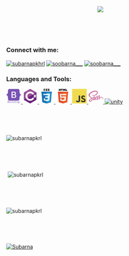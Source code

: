 <div align="center">
<img src="https://rishavanand.github.io/static/images/greetings.gif" align="center" style="width: 30%  "  />
</div>
<br/>
<br/>
<div align="center">

</div>
<br/>
<div align="center">

</div>

<br/>

<h3 align="left">Connect with me:</h3>
<p align="left">
<a href="https://twitter.com/subarnapkhrl" target="blank"><img align="center" src="https://raw.githubusercontent.com/rahuldkjain/github-profile-readme-generator/master/src/images/icons/Social/twitter.svg" alt="subarnapkhrl" height="30" width="40" /></a>
<a href="https://instagram.com/soobarna___" target="blank"><img align="center" src="https://raw.githubusercontent.com/rahuldkjain/github-profile-readme-generator/master/src/images/icons/Social/instagram.svg" alt="soobarna___" height="30" width="40" /></a>
 <a href="https://www.linkedin.com/in/subarna-pokharel-b76077230/" target="blank"><img align="center" src="https://raw.githubusercontent.com/rahuldkjain/github-profile-readme-generator/master/src/images/icons/Social/linked-in-alt.svg" alt="soobarna___" height="30" width="40" /></a>

</p>

<h3 align="left">Languages and Tools:</h3>
<p align="left"> <a href="https://getbootstrap.com" target="_blank" rel="noreferrer"> <img src="https://raw.githubusercontent.com/devicons/devicon/master/icons/bootstrap/bootstrap-plain-wordmark.svg" alt="bootstrap" width="40" height="40"/> </a> <a href="https://www.w3schools.com/cs/" target="_blank" rel="noreferrer"> <img src="https://raw.githubusercontent.com/devicons/devicon/master/icons/csharp/csharp-original.svg" alt="csharp" width="40" height="40"/> </a> <a href="https://www.w3schools.com/css/" target="_blank" rel="noreferrer"> <img src="https://raw.githubusercontent.com/devicons/devicon/master/icons/css3/css3-original-wordmark.svg" alt="css3" width="40" height="40"/> </a> <a href="https://www.w3.org/html/" target="_blank" rel="noreferrer"> <img src="https://raw.githubusercontent.com/devicons/devicon/master/icons/html5/html5-original-wordmark.svg" alt="html5" width="40" height="40"/> </a>  <a href="https://developer.mozilla.org/en-US/docs/Web/JavaScript" target="_blank" rel="noreferrer"> <img src="https://raw.githubusercontent.com/devicons/devicon/master/icons/javascript/javascript-original.svg" alt="javascript" width="40" height="40"/> </a>  <a href="https://sass-lang.com" target="_blank" rel="noreferrer"> <img src="https://raw.githubusercontent.com/devicons/devicon/master/icons/sass/sass-original.svg" alt="sass" width="40" height="40"/> </a> <a href="https://unity.com/" target="_blank" rel="noreferrer"> <img src="https://www.vectorlogo.zone/logos/unity3d/unity3d-icon.svg" alt="unity" width="40" height="40"/> </a> </p>
<br/>

<br/>

<br/>

<p><img align="center" src="https://github-readme-stats.vercel.app/api/top-langs?username=subarnapkrl&show_icons=true&theme=dark&locale=en&layout=compact" alt="subarnapkrl" /></p>

<br/>

<br/>

<br/>

<p>&nbsp;<img align="center" src="https://github-readme-stats.vercel.app/api?username=subarnapkrl&show_icons=true&theme=dark&locale=en" alt="subarnapkrl" /></p>

<br/>

<br/>

<br/>

<p><img align="center" src="https://github-readme-streak-stats.herokuapp.com/?user=subarnapkrl&theme=dark" alt="subarnapkrl" /></p>

<br/>

<br/>

<br/>

 <a href="https://github.com/subarnapkrl?tab=repositories"><img alt="Subarna" src="https://activity-graph.herokuapp.com/graph?username=subarnapkrl&bg_color=000040&color=ff0080&line=ff0000&point=ffff00&area=true&hide_border=true" /></a>
